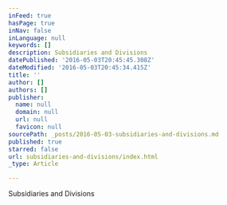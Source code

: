 ```yaml
---
inFeed: true
hasPage: true
inNav: false
inLanguage: null
keywords: []
description: Subsidiaries and Divisions
datePublished: '2016-05-03T20:45:45.308Z'
dateModified: '2016-05-03T20:45:34.415Z'
title: ''
author: []
authors: []
publisher:
  name: null
  domain: null
  url: null
  favicon: null
sourcePath: _posts/2016-05-03-subsidiaries-and-divisions.md
published: true
starred: false
url: subsidiaries-and-divisions/index.html
_type: Article

---
```

Subsidiaries and Divisions